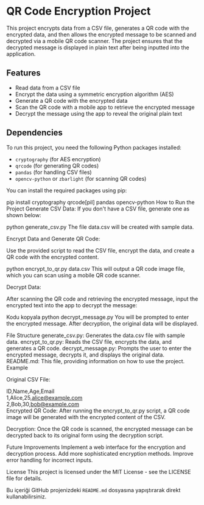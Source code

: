 # QR Code Encryption Project

This project encrypts data from a CSV file, generates a QR code with the encrypted data, and then allows the encrypted message to be scanned and decrypted via a mobile QR code scanner. The project ensures that the decrypted message is displayed in plain text after being inputted into the application.

## Features

- Read data from a CSV file
- Encrypt the data using a symmetric encryption algorithm (AES)
- Generate a QR code with the encrypted data
- Scan the QR code with a mobile app to retrieve the encrypted message
- Decrypt the message using the app to reveal the original plain text

## Dependencies

To run this project, you need the following Python packages installed:

- `cryptography` (for AES encryption)
- `qrcode` (for generating QR codes)
- `pandas` (for handling CSV files)
- `opencv-python` or `zbarlight` (for scanning QR codes)

You can install the required packages using pip:


pip install cryptography qrcode[pil] pandas opencv-python
How to Run the Project
Generate CSV Data: If you don't have a CSV file, generate one as shown below:

python generate_csv.py
The file data.csv will be created with sample data.

Encrypt Data and Generate QR Code:

Use the provided script to read the CSV file, encrypt the data, and create a QR code with the encrypted content.

python encrypt_to_qr.py data.csv
This will output a QR code image file, which you can scan using a mobile QR code scanner.

Decrypt Data:

After scanning the QR code and retrieving the encrypted message, input the encrypted text into the app to decrypt the message:


Kodu kopyala
python decrypt_message.py
You will be prompted to enter the encrypted message. After decryption, the original data will be displayed.

File Structure
generate_csv.py: Generates the data.csv file with sample data.
encrypt_to_qr.py: Reads the CSV file, encrypts the data, and generates a QR code.
decrypt_message.py: Prompts the user to enter the encrypted message, decrypts it, and displays the original data.
README.md: This file, providing information on how to use the project.
Example

Original CSV File:

ID,Name,Age,Email<br>
1,Alice,25,alice@example.com<br>
2,Bob,30,bob@example.com<br>
Encrypted QR Code: After running the encrypt_to_qr.py script, a QR code image will be generated with the encrypted content of the CSV.

Decryption: Once the QR code is scanned, the encrypted message can be decrypted back to its original form using the decryption script.

Future Improvements
Implement a web interface for the encryption and decryption process.
Add more sophisticated encryption methods.
Improve error handling for incorrect inputs.

License
This project is licensed under the MIT License - see the LICENSE file for details.


Bu içeriği GitHub projenizdeki `README.md` dosyasına yapıştırarak direkt kullanabilirsiniz. 
